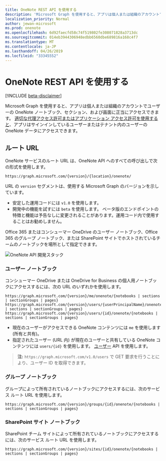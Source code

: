 ```yaml
---
title: OneNote REST API を使用する
description: 'Microsoft Graph を使用すると、アプリは個人または組織のアカウントでユーザーの OneNote ノートブック、セクション、および画面に正当にアクセスできます。 適切な代理アクセス許可またはアプリケーション アクセス許可を使用すると、アプリはサインインしているユーザーまたはテナント内のユーザーの OneNote データにアクセスできます。 '
localization_priority: Normal
author: jewan-microsoft
ms.prod: onenote
ms.openlocfilehash: 6d92faecfd58c74f519802fe308071828a3713dc
ms.sourcegitcommit: 014eb3944306948edbb6560dbe689816a168c4f7
ms.translationtype: MT
ms.contentlocale: ja-JP
ms.lasthandoff: 04/26/2019
ms.locfileid: "33345552"
---
```

# <a name="use-the-onenote-rest-api"></a>OneNote REST API を使用する

[!INCLUDE [beta-disclaimer](../../includes/beta-disclaimer.md)]

Microsoft Graph を使用すると、アプリは個人または組織のアカウントでユーザーの OneNote ノートブック、セクション、および画面に正当にアクセスできます。 [適切な代理アクセス許可またはアプリケーション アクセス許可を使用すると](/graph/permissions-reference#notes-permissions)、アプリはサインインしているユーザーまたはテナント内のユーザーの OneNote データにアクセスできます。 

## <a name="root-url"></a>ルート URL
OneNote サービスのルート URL は、OneNote API へのすべての呼び出しで次の形式を使用します。
```
https://graph.microsoft.com/{version}/{location}/onenote/ 
```

URL の `version` セグメントは、使用する Microsoft Graph のバージョンを示しています。

- 安定した運用コードには `v1.0` を使用します。
- 開発中の機能を試すには `beta` を使用します。 ベータ版のエンドポイントの特徴と機能は予告なしに変更されることがあります。運用コード内で使用することはお勧めしません。

Office 365 またはコンシューマー OneDrive のユーザー ノートブック、Office 365 のグループ ノートブック、または SharePoint サイトでホストされているチームのノートブックを場所として指定できます。 

![OneNote API 開発スタック](https://cdn.graph.office.net/prod/GraphDocuments/en-us/concepts/images/onenote-dev-diagram.png)

### <a name="user-notebooks"></a>ユーザー ノートブック
コンシューマー OneDrive または OneDrive for Business の個人用ノートブックにアクセスするには、次の URL のいずれかを使用します。

```
https://graph.microsoft.com/{version}/me/onenote/{notebooks | sections | sectionGroups | pages} 
https://graph.microsoft.com/{version}/users/{userPrincipalName}/onenote/{notebooks | sections | sectionGroups | pages} 
https://graph.microsoft.com/{version}/users/{id}/onenote/{notebooks | sections | sectionGroups | pages} 
```

- 現在のユーザーがアクセスできる OneNote コンテンツには `me` を使用します (所有と共有)。
- 指定されたユーザー (URL 内) が現在のユーザーと共有している OneNote コンテンツには `users/{id}` を使用します。 [ユーザー](users.md) API を使用します。
> **注:** `https://graph.microsoft.com/v1.0/users` で GET 要求を行うことにより、ユーザー ID を取得できます。

### <a name="group-notebooks"></a>グループ ノートブック

グループによって所有されているノートブックにアクセスするには、次のサービス ルート URL を使用します。

```
https://graph.microsoft.com/{version}/groups/{id}/onenote/{notebooks | sections | sectionGroups | pages} 
```
### <a name="sharepoint-site-notebooks"></a>SharePoint サイト ノートブック
SharePoint チーム サイトによって所有されているノートブックにアクセスするには、次のサービス ルート URL を使用します。

```
https://graph.microsoft.com/{version}/sites/{id}/onenote/{notebooks | sections | sectionGroups | pages} 
```
